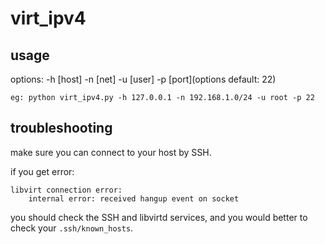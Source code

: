 virt_ipv4
============

usage
------------

options: -h [host] -n [net] -u [user] -p [port](options default: 22)

    eg: python virt_ipv4.py -h 127.0.0.1 -n 192.168.1.0/24 -u root -p 22


troubleshooting
------------

make sure you can connect to your host by SSH.

if you get error:

    libvirt connection error:
        internal error: received hangup event on socket

you should check the SSH and libvirtd services, and you would better to check your `.ssh/known_hosts`.

